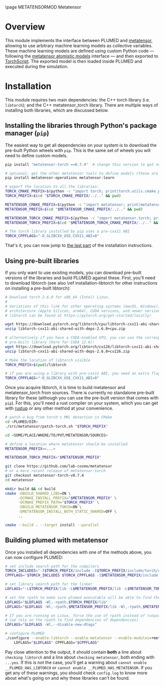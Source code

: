 \page METATENSORMOD Metatensor

<!--
description: Using arbitrary machine learning models as collective variables
authors: Guillaume Fraux
reference:
-->

# Overview

This module implements the interface between PLUMED and [metatensor], allowing
to use arbitrary machine learning models as collective variables. These machine
learning models are defined using custom Python code — following the [metatensor
atomistic models][mts_models] interface — and then exported to [TorchScript].
The exported model is then loaded inside PLUMED and executed during the
simulation.


# Installation

This module requires two main dependencies: the C++ torch library (i.e.
`libtorch`); and the C++ metatensor_torch library. There are multiple ways of
installing both libraries, which are discussed below.

## Installing the libraries through Python's package manager (`pip`)

The easiest way to get all dependencies on your system is to download the
pre-built Python wheels with `pip`. This is the same set of wheels you will need
to define custom models.

```bash
pip install "metatensor-torch ==0.7.4"  # change this version to get newer releases

# optional: get the other metatensor tools to define models (these are only usable from Python).
pip install metatensor-operations metatensor-learn

# export the location to all the libraries:
TORCH_CMAKE_PREFIX=$(python -c "import torch; print(torch.utils.cmake_prefix_path)")
TORCH_PREFIX=$(cd "$TORCH_CMAKE_PREFIX/../.." && pwd)

METATENSOR_CMAKE_PREFIX=$(python -c "import metatensor; print(metatensor.utils.cmake_prefix_path)")
METATENSOR_PREFIX=$(cd "$METATENSOR_CMAKE_PREFIX/../.." && pwd)

METATENSOR_TORCH_CMAKE_PREFIX=$(python -c "import metatensor.torch; print(metatensor.torch.utils.cmake_prefix_path)")
METATENSOR_TORCH_PREFIX=$(cd "$METATENSOR_TORCH_CMAKE_PREFIX/../.." && pwd)

# The torch library installed by pip uses a pre-cxx11 ABI
TORCH_CPPFLAGS="-D_GLIBCXX_USE_CXX11_ABI=0"
```

That's it, you can now jump to [the last part](#building-plumed-with-metatensor)
of the installation instructions.

## Using pre-built libraries

If you only want to use existing models, you can download pre-built versions of
the libraries and build PLUMED against these. First, you'll need to download
libtorch (see also \ref installation-libtorch for other instructions on
installing a pre-built libtorch):

```bash
# Download torch 2.6.0 for x86_64 (Intel) Linux.
#
# Variations of this link for other operating systems (macOS, Windows), CPU
# architecture (Apple Silicon, arm64), CUDA versions, and newer versions of
# libtorch can be found at https://pytorch.org/get-started/locally/

wget https://download.pytorch.org/libtorch/cpu/libtorch-cxx11-abi-shared-with-deps-2.6.0%2Bcpu.zip
unzip libtorch-cxx11-abi-shared-with-deps-2.6.0+cpu.zip

# alternatively if you have a CUDA-enabled GPU, you can use the corresponding
# pre-built library (here for CUDA 12.6):
wget https://download.pytorch.org/libtorch/cu126/libtorch-cxx11-abi-shared-with-deps-2.6.0%2Bcu126.zip
unzip libtorch-cxx11-abi-shared-with-deps-2.6.0+cu126.zip

# Make the location of libtorch visible
TORCH_PREFIX=$(pwd)/libtorch

# if you are using a library with pre-cxx11 ABI, you need an extra flag:
TORCH_CPPFLAGS="-D_GLIBCXX_USE_CXX11_ABI=0"
```

Once you acquire libtorch, it is time to build metatensor and metatensor_torch
from sources. There is currently no standalone pre-built library for these
(although you can use the pre-built version that comes with `pip`). For this,
you'll need a rust compiler on your system, which you can get with
[rustup](https://rustup.rs/) or any other method at your convenience.

```bash
# patch a bug from torch's MKL detection in CMake
cd <PLUMED/DIR>
./src/metatensor/patch-torch.sh "$TORCH_PREFIX"

cd <SOME/PLACE/WHERE/TO/PUT/METATENSOR/SOURCES>

# define a location where metatensor should be installed
METATENSOR_PREFIX=<...>

METATENSOR_TORCH_PREFIX="$METATENSOR_PREFIX"

git clone https://github.com/lab-cosmo/metatensor
# or a more recent release of metatensor-torch
git checkout metatensor-torch-v0.7.4
cd metatensor

mkdir build && cd build
cmake -DBUILD_SHARED_LIBS=ON \
      -DCMAKE_INSTALL_PREFIX="$METATENSOR_PREFIX" \
      -DCMAKE_PREFIX_PATH="$TORCH_PREFIX" \
      -DBUILD_METATENSOR_TORCH=ON \
      -DMETATENSOR_INSTALL_BOTH_STATIC_SHARED=OFF \
      ..

cmake --build . --target install --parallel
```

## Building plumed with metatensor

Once you installed all dependencies with one of the methods above, you can now
configure PLUMED:

```bash
# set include search path for the compilers
TORCH_INCLUDES="-I$TORCH_PREFIX/include -I$TORCH_PREFIX/include/torch/csrc/api/include"
CPPFLAGS="$TORCH_INCLUDES $TORCH_CPPFLAGS -I$METATENSOR_PREFIX/include -I$METATENSOR_TORCH_PREFIX/include $CPPFLAGS"

# set library search path for the linker
LDFLAGS="-L$TORCH_PREFIX/lib -L$METATENSOR_PREFIX/lib -L$METATENSOR_TORCH_PREFIX/lib $LDFLAGS"

# set the rpath to make sure plumed executable will be able to find the right libraries
LDFLAGS="$LDFLAGS -Wl,-rpath,$TORCH_PREFIX/lib"
LDFLAGS="$LDFLAGS -Wl,-rpath,$METATENSOR_PREFIX/lib -Wl,-rpath,$METATENSOR_TORCH_PREFIX/lib"

# If you are running on Linux, force the use of rpath instead of runpath
# (we rely on the rpath to find dependencies of dependencies)
LDFLAGS="$LDFLAGS -Wl,--disable-new-dtags"

# configure PLUMED
./configure --enable-libtorch --enable-metatensor --enable-modules=+metatensor \
    LDFLAGS="$LDFLAGS" CPPFLAGS="$CPPFLAGS"
```

Pay close attention to the output, it should contain **both** a line about
`checking libtorch` and a line about `checking metatensor`, both ending with
`...yes`. If this is not the case, you'll get a warning about `cannot enable
__PLUMED_HAS_LIBTORCH` or `cannot enable __PLUMED_HAS_METATENSOR`. If you get
any of these warnings, you should check `config.log` to know more about what's
going on and why these libraries can't be found.

[TorchScript]: https://pytorch.org/docs/stable/jit.html
[metatensor]: https://docs.metatensor.org/latest/index.html
[mts_models]: https://docs.metatensor.org/latest/atomistic/index.html
